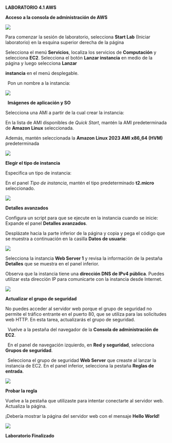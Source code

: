 ﻿**LABORATORIO 4.1 AWS** 

**Acceso a la consola de administración de AWS**

![](Aspose.Words.842530a6-6b73-4834-bfeb-1cee7bc60cb9.001.png)

Para comenzar la sesión de laboratorio, selecciona **Start Lab** (Iniciar laboratorio) en la esquina superior derecha de la página

Selecciona el menú **Servicios**, localiza los servicios de **Computación** y selecciona **EC2**. Selecciona el botón **Lanzar instancia** en medio de la página y luego selecciona **Lanzar** 

**instancia** en el menú desplegable. 

` `Pon un nombre a la instancia:

![](Aspose.Words.842530a6-6b73-4834-bfeb-1cee7bc60cb9.002.png)

` `**Imágenes de aplicación y SO** 

Selecciona una AMI a partir de la cual crear la instancia:

En la lista de AMI disponibles de *Quick Start*, mantén la AMI predeterminada de **Amazon Linux** seleccionada. 

Además, mantén seleccionada la **Amazon Linux 2023 AMI x86\_64 (HVM)** predeterminada 

![](Aspose.Words.842530a6-6b73-4834-bfeb-1cee7bc60cb9.003.jpeg)

**Elegir el tipo de instancia** 

Especifica un tipo de instancia: 

En el panel *Tipo de instancia*, mantén el tipo predeterminado **t2.micro** seleccionado. 

![](Aspose.Words.842530a6-6b73-4834-bfeb-1cee7bc60cb9.004.png)

**Detalles avanzados** 

Configura un script para que se ejecute en la instancia cuando se inicie: Expande el panel **Detalles avanzados**. 

Desplázate hacia la parte inferior de la página y copia y pega el código que se muestra a continuación en la casilla **Datos de usuario**: 

![](Aspose.Words.842530a6-6b73-4834-bfeb-1cee7bc60cb9.005.png)

Selecciona la instancia **Web Server 1** y revisa la información de la pestaña **Detalles** que se muestra en el panel inferior. 

Observa que la instancia tiene una **dirección DNS de IPv4 pública**. Puedes utilizar esta dirección IP para comunicarte con la instancia desde Internet.

![](Aspose.Words.842530a6-6b73-4834-bfeb-1cee7bc60cb9.006.jpeg)

**Actualizar el grupo de seguridad** 

No puedes acceder al servidor web porque el grupo de seguridad no permite el tráfico entrante en el puerto 80, que se utiliza para las solicitudes web HTTP. En esta tarea, actualizarás el grupo de seguridad.

` `Vuelve a la pestaña del navegador de la **Consola de administración de EC2**. 

` `En el panel de navegación izquierdo, en **Red y seguridad**, selecciona **Grupos de seguridad**. 

` `Selecciona el grupo de seguridad **Web Server** que creaste al lanzar la instancia de EC2.  En el panel inferior, selecciona la pestaña **Reglas de entrada**. 

![](Aspose.Words.842530a6-6b73-4834-bfeb-1cee7bc60cb9.007.png)

**Probar la regla** 

Vuelve a la pestaña que utilizaste para intentar conectarte al servidor web.  Actualiza la página. 

¡Debería mostrar la página del servidor web con el mensaje **Hello World!** 

![](Aspose.Words.842530a6-6b73-4834-bfeb-1cee7bc60cb9.008.png)

**Laboratorio Finalizado** 
